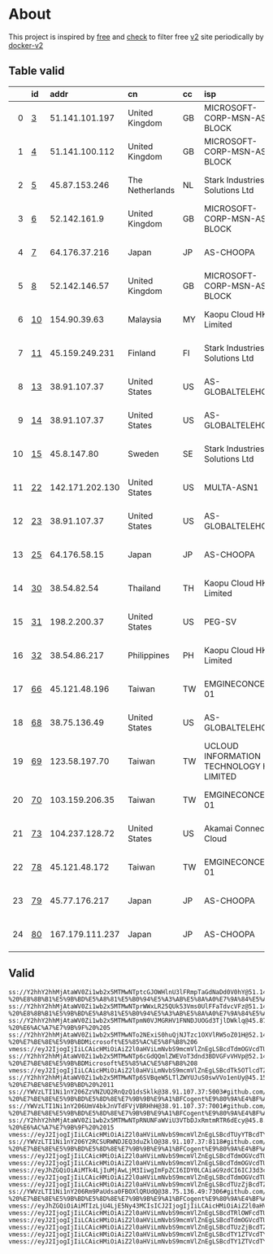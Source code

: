 
# About

This project is inspired by [free](https://github.com/freefq/free) and [check](https://github.com/yeahwu/check) to filter free [v2](https://github.com/v2fly/v2ray-core) site periodically by [docker-v2](https://hub.docker.com/r/v2ray/official)

    

## Table valid
|    | id                   | addr            | cn              | cc   | isp                                      | ip                                     | chatgpt          |
|---:|:---------------------|:----------------|:----------------|:-----|:-----------------------------------------|:---------------------------------------|:-----------------|
|  0 | [3](config/3.json)   | 51.141.101.197  | United Kingdom  | GB   | MICROSOFT-CORP-MSN-AS-BLOCK              | 51.141.101.197                         | Yes (Region: GB) |
|  1 | [4](config/4.json)   | 51.141.100.112  | United Kingdom  | GB   | MICROSOFT-CORP-MSN-AS-BLOCK              | 51.141.100.112                         | Yes (Region: GB) |
|  2 | [5](config/5.json)   | 45.87.153.246   | The Netherlands | NL   | Stark Industries Solutions Ltd           | 45.87.153.246                          | Yes (Region: NL) |
|  3 | [6](config/6.json)   | 52.142.161.9    | United Kingdom  | GB   | MICROSOFT-CORP-MSN-AS-BLOCK              | 52.142.161.9                           | Yes (Region: GB) |
|  4 | [7](config/7.json)   | 64.176.37.216   | Japan           | JP   | AS-CHOOPA                                | 2401:c080:3800:3d2f:5400:4ff:feaa:a93e | Yes (Region: JP) |
|  5 | [8](config/8.json)   | 52.142.146.57   | United Kingdom  | GB   | MICROSOFT-CORP-MSN-AS-BLOCK              | 52.142.146.57                          | Yes (Region: GB) |
|  6 | [10](config/10.json) | 154.90.39.63    | Malaysia        | MY   | Kaopu Cloud HK Limited                   | 154.90.39.63                           | Yes (Region: MY) |
|  7 | [11](config/11.json) | 45.159.249.231  | Finland         | FI   | Stark Industries Solutions Ltd           | 45.159.249.231                         | Yes (Region: FI) |
|  8 | [13](config/13.json) | 38.91.107.37    | United States   | US   | AS-GLOBALTELEHOST                        | 38.91.107.37                           | Yes (Region: US) |
|  9 | [14](config/14.json) | 38.91.107.37    | United States   | US   | AS-GLOBALTELEHOST                        | 38.91.107.37                           | Yes (Region: US) |
| 10 | [15](config/15.json) | 45.8.147.80     | Sweden          | SE   | Stark Industries Solutions Ltd           | 45.8.147.80                            | Yes (Region: SE) |
| 11 | [22](config/22.json) | 142.171.202.130 | United States   | US   | MULTA-ASN1                               | 2607:f130:109:0:d6ae:52ff:febb:b11b    | Yes (Region: US) |
| 12 | [23](config/23.json) | 38.91.107.37    | United States   | US   | AS-GLOBALTELEHOST                        | 38.91.107.37                           | Yes (Region: US) |
| 13 | [25](config/25.json) | 64.176.58.15    | Japan           | JP   | AS-CHOOPA                                | 2401:c080:3800:3dec:5400:4ff:feaa:9fd8 | Yes (Region: JP) |
| 14 | [30](config/30.json) | 38.54.82.54     | Thailand        | TH   | Kaopu Cloud HK Limited                   | 38.54.82.54                            | Yes (Region: TH) |
| 15 | [31](config/31.json) | 198.2.200.37    | United States   | US   | PEG-SV                                   | 142.4.98.185                           | Yes (Region: US) |
| 16 | [32](config/32.json) | 38.54.86.217    | Philippines     | PH   | Kaopu Cloud HK Limited                   | 38.54.86.217                           | Yes (Region: PH) |
| 17 | [66](config/66.json) | 45.121.48.196   | Taiwan          | TW   | EMGINECONCEPT-01                         | 45.121.48.196                          | Yes (Region: TW) |
| 18 | [68](config/68.json) | 38.75.136.49    | United States   | US   | AS-GLOBALTELEHOST                        | 38.75.136.49                           | Yes (Region: US) |
| 19 | [69](config/69.json) | 123.58.197.70   | Taiwan          | TW   | UCLOUD INFORMATION TECHNOLOGY HK LIMITED | 123.58.197.70                          | Yes (Region: TW) |
| 20 | [70](config/70.json) | 103.159.206.35  | Taiwan          | TW   | EMGINECONCEPT-01                         | 103.159.206.35                         | Yes (Region: TW) |
| 21 | [73](config/73.json) | 104.237.128.72  | United States   | US   | Akamai Connected Cloud                   | 2600:3c00::f03c:94ff:fe28:f769         | Yes (Region: US) |
| 22 | [78](config/78.json) | 45.121.48.172   | Taiwan          | TW   | EMGINECONCEPT-01                         | 45.121.48.172                          | Yes (Region: TW) |
| 23 | [79](config/79.json) | 45.77.176.217   | Japan           | JP   | AS-CHOOPA                                | 2001:19f0:7001:21ad:5400:4ff:feaa:a43d | Yes (Region: JP) |
| 24 | [80](config/80.json) | 167.179.111.237 | Japan           | JP   | AS-CHOOPA                                | 2001:19f0:7001:244:5400:4ff:feab:d9e2  | Yes (Region: JP) |

## Valid
```
ss://Y2hhY2hhMjAtaWV0Zi1wb2x5MTMwNTptcGJOWHlnU3lFRmpTaGdNaDd0V0hY@51.141.101.197:65167#github.com/freefq%20-%20%E8%8B%B1%E5%9B%BD%E5%A8%81%E5%B0%94%E5%A3%AB%E5%8A%A0%E7%9A%84%E5%A4%ABMicrosoft%E5%85%AC%E5%8F%B8%203
ss://Y2hhY2hhMjAtaWV0Zi1wb2x5MTMwNTprWWxLR25QUk53Vms0UlFFaTdvcVFz@51.141.100.112:24007#github.com/freefq%20-%20%E8%8B%B1%E5%9B%BD%E5%A8%81%E5%B0%94%E5%A3%AB%E5%8A%A0%E7%9A%84%E5%A4%ABMicrosoft%E5%85%AC%E5%8F%B8%204
ss://Y2hhY2hhMjAtaWV0Zi1wb2x5MTMwNTpmN0VJMGRHV1FNNDJUOGd3TjlDWklq@45.87.153.246:6199#github.com/freefq%20-%20%E6%AC%A7%E7%9B%9F%20%205
ss://Y2hhY2hhMjAtaWV0Zi1wb2x5MTMwNTo2NExiS0huQjNJTzc1OXVlRW5oZ01H@52.142.161.9:34424#github.com/freefq%20-%20%E7%BE%8E%E5%9B%BDMicrosoft%E5%85%AC%E5%8F%B8%206
vmess://eyJ2IjogIjIiLCAicHMiOiAiZ2l0aHViLmNvbS9mcmVlZnEgLSBcdTdmOGVcdTU2ZmRcdTUyYTBcdTUyMjlcdTc5OGZcdTVjM2NcdTRlOWEgNyIsICJhZGQiOiAiNjQuMTc2LjM3LjIxNiIsICJwb3J0IjogIjQ1OTMwIiwgInR5cGUiOiAibm9uZSIsICJpZCI6ICJiMjkzMGIwZC0wMmI0LTQ1ZGMtODAyNS1hM2MxOTg3OWQ0YWIiLCAiYWlkIjogIjAiLCAibmV0IjogInRjcCIsICJwYXRoIjogIi92bWVzcyIsICJob3N0IjogIjY0LjE3Ni4zNy4yMTYiLCAidGxzIjogIiJ9
ss://Y2hhY2hhMjAtaWV0Zi1wb2x5MTMwNTp6cGdQQmlZWEVoT3dnd3BDVGFvVHVp@52.142.146.57:50395#github.com/freefq%20-%20%E7%BE%8E%E5%9B%BDMicrosoft%E5%85%AC%E5%8F%B8%208
vmess://eyJ2IjogIjIiLCAicHMiOiAiZ2l0aHViLmNvbS9mcmVlZnEgLSBcdTk5OTlcdTZlMmZcdTcyNzlcdTUyMmJcdTg4NGNcdTY1M2ZcdTUzM2EgMTAiLCAiYWRkIjogIjE1NC45MC4zOS42MyIsICJwb3J0IjogIjQ1MzQzIiwgImlkIjogIjA4YWE4NDk5LWQ2MTYtNGZmMS1kNmFiLWNlMGM1MjI4MjRhYSIsICJhaWQiOiAiMCIsICJzY3kiOiAiYXV0byIsICJuZXQiOiAidGNwIiwgInR5cGUiOiAibm9uZSIsICJob3N0IjogIiIsICJwYXRoIjogIi8iLCAidGxzIjogIiIsICJzbmkiOiAiIiwgImFscG4iOiAiIn0=
ss://Y2hhY2hhMjAtaWV0Zi1wb2x5MTMwNTp6SVBqeW5LTlZWYUJuS0swVVo1enUy@45.159.249.231:38584#github.com/freefq%20-%20%E7%BE%8E%E5%9B%BD%20%2011
ss://YWVzLTI1Ni1nY206ZzVNZUQ2RnQzQ1dsSklk@38.91.107.37:5003#github.com/freefq%20-%20%E7%BE%8E%E5%9B%BD%E5%8D%8E%E7%9B%9B%E9%A1%BFCogent%E9%80%9A%E4%BF%A1%E5%85%AC%E5%8F%B8%2013
ss://YWVzLTI1Ni1nY206UmV4bkJnVTdFVjVBRHhH@38.91.107.37:7001#github.com/freefq%20-%20%E7%BE%8E%E5%9B%BD%E5%8D%8E%E7%9B%9B%E9%A1%BFCogent%E9%80%9A%E4%BF%A1%E5%85%AC%E5%8F%B8%2014
ss://Y2hhY2hhMjAtaWV0Zi1wb2x5MTMwNTpRNUNFaWViU3VTbDJxRmtmRTR6dEcy@45.8.147.80:5741#github.com/freefq%20-%20%E6%AC%A7%E7%9B%9F%20%2015
vmess://eyJ2IjogIjIiLCAicHMiOiAiZ2l0aHViLmNvbS9mcmVlZnEgLSBcdTUyYTBcdTYyZmZcdTU5MjcgIDIyIiwgImFkZCI6ICIxNDIuMTcxLjIwMi4xMzAiLCAicG9ydCI6IDQ0MywgImlkIjogIjQxODA0OGFmLWEyOTMtNGI5OS05YjBjLTk4Y2EzNTgwZGQyNCIsICJhaWQiOiA2NCwgInNjeSI6ICJhdXRvIiwgIm5ldCI6ICJ3cyIsICJob3N0IjogInd3dy44Nzk4MTUzMi54eXoiLCAicGF0aCI6ICIvcGF0aC8xNzAyNjUwOTkyNDkxIiwgInRscyI6ICJ0bHMifQ==
ss://YWVzLTI1Ni1nY206Y2RCSURWNDJEQ3duZklO@38.91.107.37:8118#github.com/freefq%20-%20%E7%BE%8E%E5%9B%BD%E5%8D%8E%E7%9B%9B%E9%A1%BFCogent%E9%80%9A%E4%BF%A1%E5%85%AC%E5%8F%B8%2023
vmess://eyJ2IjogIjIiLCAicHMiOiAiZ2l0aHViLmNvbS9mcmVlZnEgLSBcdTdmOGVcdTU2ZmRcdTUyYTBcdTUyMjlcdTc5OGZcdTVjM2NcdTRlOWEgMjUiLCAiYWRkIjogIjY0LjE3Ni41OC4xNSIsICJwb3J0IjogIjQ2MTU0IiwgImlkIjogImFkY2JlMTYwLTMwMTAtNDgzZC1iNDM4LWQ2MDU3ZjQ2NWIxZCIsICJhaWQiOiAiMCIsICJzY3kiOiAiYXV0byIsICJuZXQiOiAidGNwIiwgInR5cGUiOiAibm9uZSIsICJob3N0IjogIiIsICJwYXRoIjogIiIsICJ0bHMiOiAiIiwgInNuaSI6ICIiLCAiYWxwbiI6ICIifQ==
vmess://eyJ2IjogIjIiLCAicHMiOiAiZ2l0aHViLmNvbS9mcmVlZnEgLSBcdTdmOGVcdTU2ZmRcdTUzNGVcdTc2ZGJcdTk4N2ZDb2dlbnRcdTkwMWFcdTRmZTFcdTUxNmNcdTUzZjggMzAiLCAiYWRkIjogIjM4LjU0LjgyLjU0IiwgInBvcnQiOiAiNDE2MDQiLCAiaWQiOiAiNTRkZTUwZTUtNWU0Yi00NDNmLWQ5YjgtOWU5ZTBlZWU4NjVjIiwgImFpZCI6ICIwIiwgInNjeSI6ICJhdXRvIiwgIm5ldCI6ICJ0Y3AiLCAidHlwZSI6ICJub25lIiwgImhvc3QiOiAiMzguNTQuODIuNTQiLCAicGF0aCI6ICIvdnBuZ2lhbmdvbi5jb20iLCAidGxzIjogIiIsICJzbmkiOiAiIn0=
vmess://eyJhZGQiOiAiMTk4LjIuMjAwLjM3IiwgImFpZCI6IDY0LCAiaG9zdCI6ICJ3d3cuNjE3MDgyNDAueHl6IiwgImlkIjogIjQxODA0OGFmLWEyOTMtNGI5OS05YjBjLTk4Y2EzNTgwZGQyNCIsICJuZXQiOiAid3MiLCAicGF0aCI6ICIvcGF0aC8xNzAyMjE1MjIzMzIwIiwgInBvcnQiOiAzMDAwMCwgInBzIjogImdpdGh1Yi5jb20vZnJlZWZxIC0gXHU3ZjhlXHU1NmZkXHU1MmEwXHU1MjI5XHU3OThmXHU1YzNjXHU0ZTlhXHU1ZGRlXHU2ZDFiXHU2NzQ5XHU3N2Y2UGV0YUV4cHJlc3MgMzEiLCAidGxzIjogInRscyIsICJ0eXBlIjogImF1dG8iLCAic2VjdXJpdHkiOiAiYXV0byIsICJza2lwLWNlcnQtdmVyaWZ5IjogdHJ1ZSwgInNuaSI6ICIifQ==
vmess://eyJ2IjogIjIiLCAicHMiOiAiZ2l0aHViLmNvbS9mcmVlZnEgLSBcdTdmOGVcdTU2ZmRcdTUzNGVcdTc2ZGJcdTk4N2ZDb2dlbnRcdTkwMWFcdTRmZTFcdTUxNmNcdTUzZjggMzIiLCAiYWRkIjogIjM4LjU0Ljg2LjIxNyIsICJwb3J0IjogIjU2NTAyIiwgImlkIjogImQyMDc0N2FkLWU2ODktNDExMS1hNDZlLWQ1Y2YyMWZmNDgyNyIsICJhaWQiOiAiMCIsICJzY3kiOiAiYXV0byIsICJuZXQiOiAidGNwIiwgInR5cGUiOiAibm9uZSIsICJob3N0IjogIiIsICJwYXRoIjogIi8iLCAidGxzIjogIiIsICJzbmkiOiAiIiwgImFscG4iOiAiIn0=
vmess://eyJ2IjogIjIiLCAicHMiOiAiZ2l0aHViLmNvbS9mcmVlZnEgLSBcdTUzZjBcdTZlN2VcdTc3MDEgIDY2IiwgImFkZCI6ICI0NS4xMjEuNDguMTk2IiwgInBvcnQiOiAiMTAwMDEiLCAidHlwZSI6ICJub25lIiwgImlkIjogIjBlZDM1NjI5LTkxOWEtNDg5MS1iYTBmLTEzY2QxOThmODYzYiIsICJhaWQiOiAiMCIsICJuZXQiOiAidGNwIiwgInBhdGgiOiAiLyIsICJob3N0IjogIiIsICJ0bHMiOiAiIn0=
ss://YWVzLTI1Ni1nY206Rm9PaUdsa0FBOXlQRUdQ@38.75.136.49:7306#github.com/freefq%20-%20%E7%BE%8E%E5%9B%BD%E5%8D%8E%E7%9B%9B%E9%A1%BFCogent%E9%80%9A%E4%BF%A1%E5%85%AC%E5%8F%B8%2068
vmess://eyJhZGQiOiAiMTIzLjU4LjE5Ny43MCIsICJ2IjogIjIiLCAicHMiOiAiZ2l0aHViLmNvbS9mcmVlZnEgLSBcdTZjYjNcdTUzNTdcdTc3MDFcdTkwZDFcdTVkZGVcdTVlMDJcdTZjYjNcdTUzNTdcdTRlYmZcdTYwNjlcdTc5ZDFcdTYyODBcdTY3MDlcdTk2NTBcdTUxNmNcdTUzZjggNjkiLCAicG9ydCI6IDQ0MywgImlkIjogIjRjYTAxOTZjLTA1ZTctNDVlYi05MDM2LTY5MmMyMDFmNDVmYiIsICJhaWQiOiAiMCIsICJuZXQiOiAid3MiLCAidHlwZSI6ICIiLCAiaG9zdCI6ICIiLCAicGF0aCI6ICIvIiwgInRscyI6ICIifQ==
vmess://eyJ2IjogIjIiLCAicHMiOiAiZ2l0aHViLmNvbS9mcmVlZnEgLSBcdTRlOWFcdTU5MmFcdTU3MzBcdTUzM2EgIDcwIiwgImFkZCI6ICIxMDMuMTU5LjIwNi4zNSIsICJwb3J0IjogIjMxOTQ1IiwgImFpZCI6IDAsICJzY3kiOiAiYXV0byIsICJuZXQiOiAid3MiLCAidHlwZSI6ICJub25lIiwgInRscyI6ICIiLCAiaWQiOiAiZTJlNTExYjAtN2RlZi00ZTFiLWQyMzgtNmNiNTM5MWIyZTNmIiwgInNuaSI6ICIiLCAiaG9zdCI6ICIiLCAicGF0aCI6ICIvIn0=
vmess://eyJ2IjogIjIiLCAicHMiOiAiZ2l0aHViLmNvbS9mcmVlZnEgLSBcdTdmOGVcdTU2ZmRcdTY1YjBcdTZjZmRcdTg5N2ZcdTVkZGVMaW5vZGVcdTUxNmNcdTUzZjggNzMiLCAiYWRkIjogIjEwNC4yMzcuMTI4LjcyIiwgInBvcnQiOiAiMTQ0MzIiLCAiaWQiOiAiNGMwOWI3NzYtNmY4My00YmYyLWY3ZjctNGUyODZkYmJiNmRhIiwgImFpZCI6ICIwIiwgInNjeSI6ICJhdXRvIiwgIm5ldCI6ICJ0Y3AiLCAidHlwZSI6ICJub25lIiwgImhvc3QiOiAiIiwgInBhdGgiOiAiLyIsICJ0bHMiOiAiIiwgInNuaSI6ICIiLCAiYWxwbiI6ICIifQ==
vmess://eyJ2IjogIjIiLCAicHMiOiAiZ2l0aHViLmNvbS9mcmVlZnEgLSBcdTUzZjBcdTZlN2VcdTc3MDEgIDc4IiwgImFkZCI6ICI0NS4xMjEuNDguMTcyIiwgInBvcnQiOiAiMTAwMDEiLCAidHlwZSI6ICJub25lIiwgImlkIjogImRiYTUxYTJlLWE3ODgtNDNiNy05YWM0LTlmN2NjMTI1NWYxNSIsICJhaWQiOiAiMCIsICJuZXQiOiAidGNwIiwgInBhdGgiOiAiLyIsICJob3N0IjogIiIsICJ0bHMiOiAiIn0=
vmess://eyJ2IjogIjIiLCAicHMiOiAiZ2l0aHViLmNvbS9mcmVlZnEgLSBcdTY1ZTVcdTY3MmNcdTRlMWNcdTRlYWNDaG9vcGFcdTY1NzBcdTYzNmVcdTRlMmRcdTVmYzMgNzkiLCAiYWRkIjogIjQ1Ljc3LjE3Ni4yMTciLCAicG9ydCI6ICIxNjE0MiIsICJ0eXBlIjogIm5vbmUiLCAiaWQiOiAiMWY1N2ExY2MtZDM5NS00YmRlLWJmY2YtZjYyYThhNGY5NTU5IiwgImFpZCI6ICIwIiwgIm5ldCI6ICJ0Y3AiLCAicGF0aCI6ICIvIiwgImhvc3QiOiAiIiwgInRscyI6ICIifQ==
vmess://eyJ2IjogIjIiLCAicHMiOiAiZ2l0aHViLmNvbS9mcmVlZnEgLSBcdTY1ZTVcdTY3MmNcdTRlMWNcdTRlYWNDaG9vcGFcdTY1NzBcdTYzNmVcdTRlMmRcdTVmYzMgODAiLCAiYWRkIjogIjE2Ny4xNzkuMTExLjIzNyIsICJwb3J0IjogIjE0OTM1IiwgInR5cGUiOiAibm9uZSIsICJpZCI6ICJlOTYxODk0Zi04ZTkwLTQ3MmYtOThkMy0wOTQwMmU0YmU0NTMiLCAiYWlkIjogIjAiLCAibmV0IjogInRjcCIsICJwYXRoIjogIi8iLCAiaG9zdCI6ICIiLCAidGxzIjogIiJ9
```

